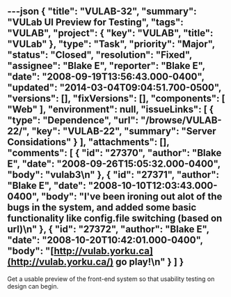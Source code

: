 ---json
{
  "title": "VULAB-32",
  "summary": "VULab UI Preview for Testing",
  "tags": "VULAB",
  "project": {
    "key": "VULAB",
    "title": "VULab"
  },
  "type": "Task",
  "priority": "Major",
  "status": "Closed",
  "resolution": "Fixed",
  "assignee": "Blake E",
  "reporter": "Blake E",
  "date": "2008-09-19T13:56:43.000-0400",
  "updated": "2014-03-04T09:04:51.700-0500",
  "versions": [],
  "fixVersions": [],
  "components": [
    "Web"
  ],
  "environment": null,
  "issueLinks": [
    {
      "type": "Dependence",
      "url": "/browse/VULAB-22/",
      "key": "VULAB-22",
      "summary": "Server Considations"
    }
  ],
  "attachments": [],
  "comments": [
    {
      "id": "27370",
      "author": "Blake E",
      "date": "2008-09-26T15:05:32.000-0400",
      "body": "vulab3\n"
    },
    {
      "id": "27371",
      "author": "Blake E",
      "date": "2008-10-10T12:03:43.000-0400",
      "body": "I've been ironing out alot of the bugs in the system, and added some basic functionality like config.file switching (based on url)\n"
    },
    {
      "id": "27372",
      "author": "Blake E",
      "date": "2008-10-20T10:42:01.000-0400",
      "body": "[http://vulab.yorku.ca](http://vulab.yorku.ca/) go play!\n"
    }
  ]
}
---
Get a usable preview of the front-end system so that usability testing on design can begin.

        